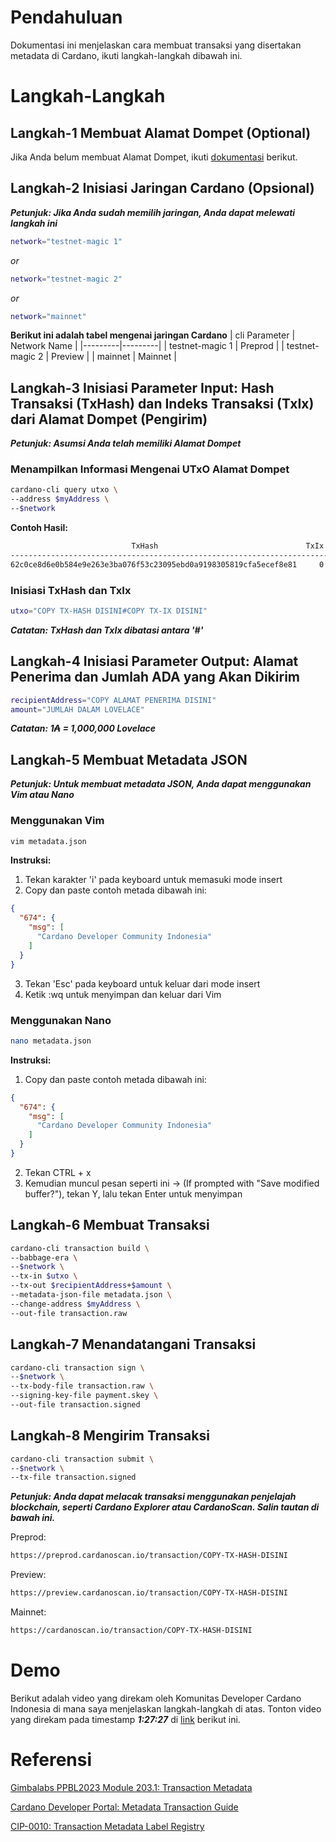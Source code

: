 # Pendahuluan

Dokumentasi ini menjelaskan cara membuat transaksi yang disertakan metadata di Cardano, ikuti langkah-langkah dibawah ini.

# Langkah-Langkah

## Langkah-1 Membuat Alamat Dompet (Optional)

Jika Anda belum membuat Alamat Dompet, ikuti [dokumentasi](https://github.com/ValdryanIvandito/cardano-basic-transaction-guide/blob/main/generate-wallet-address-id.md) berikut.

## Langkah-2 Inisiasi Jaringan Cardano (Opsional)

**_Petunjuk: Jika Anda sudah memilih jaringan, Anda dapat melewati langkah ini_**

```bash
network="testnet-magic 1"
```

_or_

```bash
network="testnet-magic 2"
```

_or_

```bash
network="mainnet"
```

**Berikut ini adalah tabel mengenai jaringan Cardano**
| cli Parameter | Network Name |
|---------|---------|
| testnet-magic 1 | Preprod |
| testnet-magic 2 | Preview |
| mainnet | Mainnet |

## Langkah-3 Inisiasi Parameter Input: Hash Transaksi (TxHash) dan Indeks Transaksi (TxIx) dari Alamat Dompet (Pengirim)

**_Petunjuk: Asumsi Anda telah memiliki Alamat Dompet_**

### Menampilkan Informasi Mengenai UTxO Alamat Dompet

```bash
cardano-cli query utxo \
--address $myAddress \
--$network
```

**Contoh Hasil:**

```bash
                           TxHash                                 TxIx        Amount
--------------------------------------------------------------------------------------
62c0ce8d6e0b584e9e263e3ba076f53c23095ebd0a9198305819cfa5ecef8e81     0        1000000000 lovelace + TxOutDatumNone
```

### Inisiasi TxHash dan TxIx

```bash
utxo="COPY TX-HASH DISINI#COPY TX-IX DISINI"
```

**_Catatan: TxHash dan TxIx dibatasi antara '#'_**

## Langkah-4 Inisiasi Parameter Output: Alamat Penerima dan Jumlah ADA yang Akan Dikirim

```bash
recipientAddress="COPY ALAMAT PENERIMA DISINI"
amount="JUMLAH DALAM LOVELACE"
```

**_Catatan: 1₳ = 1,000,000 Lovelace_**

## Langkah-5 Membuat Metadata JSON

**_Petunjuk: Untuk membuat metadata JSON, Anda dapat menggunakan Vim atau Nano_**

### Menggunakan Vim

```bash
vim metadata.json
```

**Instruksi:**

1. Tekan karakter 'i' pada keyboard untuk memasuki mode insert
2. Copy dan paste contoh metada dibawah ini:

```JSON
{
  "674": {
    "msg": [
      "Cardano Developer Community Indonesia"
    ]
  }
}
```

3. Tekan 'Esc' pada keyboard untuk keluar dari mode insert
4. Ketik :wq untuk menyimpan dan keluar dari Vim

### Menggunakan Nano

```bash
nano metadata.json
```

**Instruksi:**

1. Copy dan paste contoh metada dibawah ini:

```JSON
{
  "674": {
    "msg": [
      "Cardano Developer Community Indonesia"
    ]
  }
}
```

2. Tekan CTRL + x
3. Kemudian muncul pesan seperti ini -> (If prompted with "Save modified buffer?"), tekan Y, lalu tekan Enter untuk menyimpan

## Langkah-6 Membuat Transaksi

```bash
cardano-cli transaction build \
--babbage-era \
--$network \
--tx-in $utxo \
--tx-out $recipientAddress+$amount \
--metadata-json-file metadata.json \
--change-address $myAddress \
--out-file transaction.raw
```

## Langkah-7 Menandatangani Transaksi

```bash
cardano-cli transaction sign \
--$network \
--tx-body-file transaction.raw \
--signing-key-file payment.skey \
--out-file transaction.signed
```

## Langkah-8 Mengirim Transaksi

```bash
cardano-cli transaction submit \
--$network \
--tx-file transaction.signed
```

**_Petunjuk: Anda dapat melacak transaksi menggunakan penjelajah blockchain, seperti Cardano Explorer atau CardanoScan. Salin tautan di bawah ini._**

Preprod:

```bash
https://preprod.cardanoscan.io/transaction/COPY-TX-HASH-DISINI
```

Preview:

```bash
https://preview.cardanoscan.io/transaction/COPY-TX-HASH-DISINI
```

Mainnet:

```bash
https://cardanoscan.io/transaction/COPY-TX-HASH-DISINI
```

# Demo

Berikut adalah video yang direkam oleh Komunitas Developer Cardano Indonesia di mana saya menjelaskan langkah-langkah di atas. Tonton video yang direkam pada timestamp **_1:27:27_** di [link](https://youtu.be/03hXLZ_07N0?list=PLUj8499OocHiL8gXPv8wMlLW-zIcyYdrQ) berikut ini.

# Referensi

[Gimbalabs PPBL2023 Module 203.1: Transaction Metadata](https://plutuspbl.io/modules/203/2031)

[Cardano Developer Portal: Metadata Transaction Guide](https://developers.cardano.org/docs/transaction-metadata/how-to-create-a-metadata-transaction-cli/)

[CIP-0010: Transaction Metadata Label Registry](https://github.com/cardano-foundation/CIPs/blob/868ae58447c953cc6115b61064af6d5ad30edd87/CIP-0010/README.md)
